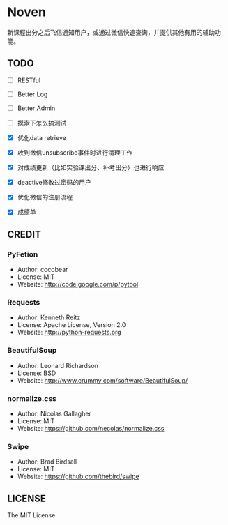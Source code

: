# Noven

新课程出分之后飞信通知用户，或通过微信快速查询，并提供其他有用的辅助功能。


## TODO

* [ ] RESTful
* [ ] Better Log
* [ ] Better Admin
* [ ] 摸索下怎么搞测试
* [x] 优化data retrieve
* [x] 收到微信unsubscribe事件时进行清理工作
* [x] 对成绩更新（比如实验课出分、补考出分）也进行响应
* [x] deactive修改过密码的用户
* [x] 优化微信的注册流程
* [x] 成绩单


## CREDIT

### PyFetion
*   Author: cocobear
*   License: MIT
*   Website: <http://code.google.com/p/pytool>

### Requests
*   Author: Kenneth Reitz
*   License: Apache License, Version 2.0
*   Website: <http://python-requests.org>

### BeautifulSoup
*   Author: Leonard Richardson
*   License: BSD
*   Website: <http://www.crummy.com/software/BeautifulSoup/>

### normalize.css
*   Author: Nicolas Gallagher
*   License: MIT
*   Website: <https://github.com/necolas/normalize.css>

### Swipe
*   Author: Brad Birdsall
*   License: MIT
*   Website: <https://github.com/thebird/swipe>


## LICENSE

The MIT License
